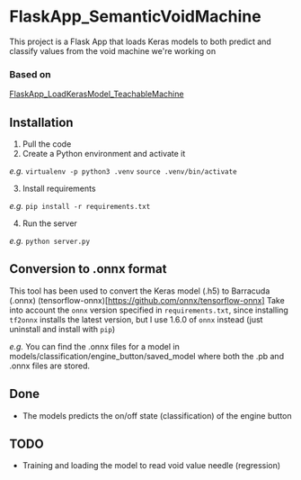 # FlaskApp_SemanticVoidMachine
This project is a Flask App that loads Keras models to both predict and classify values from the void machine we're working on

### Based on
[FlaskApp_LoadKerasModel_TeachableMachine](https://github.com/JuanIzquierdoDomenech/FlaskApp_LoadKerasModel_TeachableMachine)

## Installation
1. Pull the code
2. Create a Python environment and activate it

*e.g.* 
`virtualenv -p python3 .venv`
`source .venv/bin/activate`

3. Install requirements

*e.g.*
`pip install -r requirements.txt`

4. Run the server

*e.g.*
`python server.py`

## Conversion to .onnx format

This tool has been used to convert the Keras model (.h5) to Barracuda (.onnx)
(tensorflow-onnx)[https://github.com/onnx/tensorflow-onnx]
Take into account the `onnx` version specified in `requirements.txt`, since installing `tf2onnx` installs the latest version, but I use 1.6.0 of `onnx` instead (just uninstall and install with `pip`)

*e.g.* You can find the .onnx files for a model in models/classification/engine_button/saved_model
where both the .pb and .onnx files are stored.

## Done
- The models predicts the on/off state (classification) of the engine button

## TODO
- Training and loading the model to read void value needle (regression)
